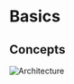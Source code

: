 # Basics

## Concepts

![Architecture](https://raw.githubusercontent.com/centrifugal/documentation/master/assets/images/scheme.png)
